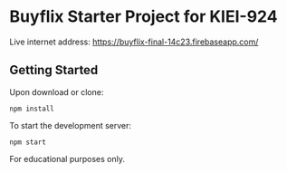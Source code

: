 # Buyflix Starter Project for KIEI-924

Live internet address: https://buyflix-final-14c23.firebaseapp.com/

## Getting Started

Upon download or clone:

```
npm install
```

To start the development server:

```
npm start
```

For educational purposes only.
